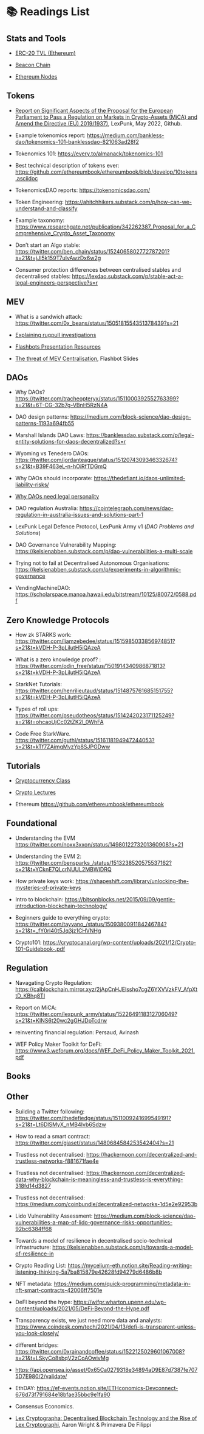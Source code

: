 # 📚 Readings List

## Stats and Tools

- [ERC-20 TVL (Ethereum)](https://ultrasound.money)

- [Beacon Chain](https://twitter.com/superphiz/status/1512770843285327875?s=21&t=RMgFuOl3LvGBK1rwFC_51Q)

- [Ethereum Nodes](https://www.ethernodes.org)


## Tokens
- [Report on Significant Aspects of the Proposal for the European Parliament to Pass a Regulation on Markets in Crypto-Assets (MiCA) and Amend the Directive (EU) 2019/1937)](https://github.com/LeXpunK-Army/MiCA-GUIDANCE/blob/main/LexPunkMiCAReport.pdf), LexPunk, May 2022, Github. 

- Example tokenomics report: https://medium.com/bankless-dao/tokenomics-101-banklessdao-821063ad28f2

- Tokenomics 101: https://every.to/almanack/tokenomics-101

- Best technical description of tokens ever: https://github.com/ethereumbook/ethereumbook/blob/develop/10tokens.asciidoc 

- TokenomicsDAO reports: https://tokenomicsdao.com/

- Token Engineering: https://ahitchhikers.substack.com/p/how-can-we-understand-and-classify

- Example taxonomy: https://www.researchgate.net/publication/342262387_Proposal_for_a_Comprehensive_Crypto_Asset_Taxonomy

- Don’t start an Algo stable: https://twitter.com/ben_chain/status/1524065802772787201?s=21&t=jJI5k159T7uIvAwzDx6w2g

- Consumer protection differences between centralised stables and decentralised stables: https://lexdao.substack.com/p/stable-act-a-legal-engineers-perspective?s=r


## MEV

- What is a sandwich attack: https://twitter.com/0x_beans/status/1505181554351378439?s=21

- [Explaining rugpull investigations](https://twitter.com/exlawyernft/status/1507194315675643925?s=21)

- [Flashbots Presentation Resources](https://flashbots.notion.site/flashbots/mev-day-836f88806995412dabc1c7bb7ce4e830)

- [The threat of MEV Centralisation](https://docs.google.com/presentation/d/10I5nDokdO_KR94way-QfcD8ucroOLkHczSMOBWUMYME/edit#slide=id.p), Flashbot Slides  


## DAOs

- Why DAOs? https://twitter.com/tracheopteryx/status/1511000392552763399?s=21&t=6T-CG-32b7g-VBnH5RzN4A
 
- DAO design patterns: https://medium.com/block-science/dao-design-patterns-1193a694fb55

- Marshall Islands DAO Laws: https://banklessdao.substack.com/p/legal-entity-solutions-for-daos-decentralized?s=r

- Wyoming vs Tenedero DAOs: https://twitter.com/jordanteague/status/1512074309346332674?s=21&t=B39F463eL-n-hOiRfTDGmQ

- Why DAOs should incorporate: https://thedefiant.io/daos-unlimited-liability-risks/

- [Why DAOs need legal personality](https://unchainedpodcast.com/can-a-dao-go-to-court-according-to-two-dao-legal-experts-probably/)

- DAO regulation Australia: https://cointelegraph.com/news/dao-regulation-in-australia-issues-and-solutions-part-1

- LexPunk Legal Defence Protocol, LexPunk Army v1 (*DAO Problems and Solutions*)

- DAO Governance Vulnerability Mapping: https://kelsienabben.substack.com/p/dao-vulnerabilities-a-multi-scale

- Trying not to fail at Decentralised Autonomous Organisations: https://kelsienabben.substack.com/p/experiments-in-algorithmic-governance

- VendingMachineDAO: https://scholarspace.manoa.hawaii.edu/bitstream/10125/80072/0588.pdf


## Zero Knowledge Protocols
         
- How zk STARKS work: https://twitter.com/liamzebedee/status/1515985033856974851?s=21&t=kVDH-P-3pLilutH5iQAzeA

- What is a zero knowledge proof? : https://twitter.com/odin_free/status/1501914340986871813?s=21&t=kVDH-P-3pLilutH5iQAzeA

- StarkNet Tutorials: https://twitter.com/henrilieutaud/status/1514875761685151755?s=21&t=kVDH-P-3pLilutH5iQAzeA

- Types of roll ups: https://twitter.com/pseudotheos/status/1514242023171125249?s=21&t=ohcaoUjCc02tZK2l_0WhFA

- Code Free StarkWare. https://twitter.com/guthl/status/1516118194947244053?s=21&t=kTf7ZAimgMvzYp8SJPGDww


## Tutorials
- [Cryptocurrency Class](https://cryptocurrencyclass.github.io)

- [Crypto Lectures](Cryptolectures.io)

- Ethereum https://github.com/ethereumbook/ethereumbook


## Foundational

- Understanding the EVM https://twitter.com/noxx3xxon/status/1498012273201360908?s=21

- Understanding the EVM 2: https://twitter.com/bensparks_/status/1513238520575537162?s=21&t=YCknE7QLcrNUUL2MBWIDRQ

- How private keys work: https://shapeshift.com/library/unlocking-the-mysteries-of-private-keys

- Intro to blockchain: https://bitsonblocks.net/2015/09/09/gentle-introduction-blockchain-technology/

- Beginners guide to everything crypto: https://twitter.com/tayvano_/status/1509380091184246784?s=21&t=_fY0rl40t5Jq3jz1CHVNHg

- Crypto101: https://cryptocanal.org/wp-content/uploads/2021/12/Crypto-101-Guidebook-.pdf

## Regulation

- Navagating Crypto Regulation: https://calblockchain.mirror.xyz/2jApCnHJElssho7cgZ6YXVVzkFV_AfpXttD_KBhq8TI

- Report on MiCA: https://twitter.com/lexpunk_army/status/1522649118312706049?s=21&t=KINS6t20wc2gGHJDpTcdrw

- reinventing financial regulation: Persaud, Avinash 

- WEF Policy Maker Toolkit for DeFi: https://www3.weforum.org/docs/WEF_DeFi_Policy_Maker_Toolkit_2021.pdf

## Books 



## Other

- Building a Twitter following: https://twitter.com/thedefiedge/status/1511009241699549191?s=21&t=Lt6DlSMyX_nMB4Ivb6Sdzw

- How to read a smart contract: https://twitter.com/giaset/status/1480684584253542404?s=21

- Trustless not decentralised: https://hackernoon.com/decentralized-and-trustless-networks-f881671fae4e

- Trustless not decentralised: https://hackernoon.com/decentralized-data-why-blockchain-is-meaningless-and-trustless-is-everything-318fd14d3827

- Trustless not decentralised: https://medium.com/coinbundle/decentralized-networks-1d5e2e92953b

- Lido Vulnerability Assessment: https://medium.com/block-science/dao-vulnerabilities-a-map-of-lido-governance-risks-opportunities-92bc6384ff68

- Towards a model of resilience in decentralised socio-technical infrastructure: https://kelsienabben.substack.com/p/towards-a-model-of-resilience-in

- Crypto Reading List: https://mycelium-eth.notion.site/Reading-writing-listening-thinking-5a7ba815879e42628fd94279d6486b8b

- NFT metadata: https://medium.com/quick-programming/metadata-in-nft-smart-contracts-42006ff7501e

- DeFI beyond the hype: https://wifpr.wharton.upenn.edu/wp-content/uploads/2021/05/DeFi-Beyond-the-Hype.pdf

- Transparency exists, we just need more data and analysts: https://www.coindesk.com/tech/2021/04/13/defi-is-transparent-unless-you-look-closely/

- different bridges: https://twitter.com/0xrainandcoffee/status/1522125029601067008?s=21&t=LSkyCo8sbqV2zCoAOwivMg

- https://api.opensea.io/asset/0x65Ca0279318e34894aD9E87d7387fe7075D7E980/2/validate/ 

- EthDAY: https://ef-events.notion.site/ETHconomics-Devconnect-676d73f791684e18bfae35bbc9e1fa90

- Consensus Economics.

- [Lex Cryptographa: Decentralised Blockchain Technology and the Rise of Lex Cryptographi](https://deliverypdf.ssrn.com/delivery.php?ID=103001127120086069090073119091074064054034061037083025066004086010002124023064009120098060061014119026053121091072083096083126041004031050048093066006094096100028098042059073027083006102065001023088086123117024096003118126076028010012097101112015093082&EXT=pdf&INDEX=TRUE), Aaron Wright & Primavera De Filippi



